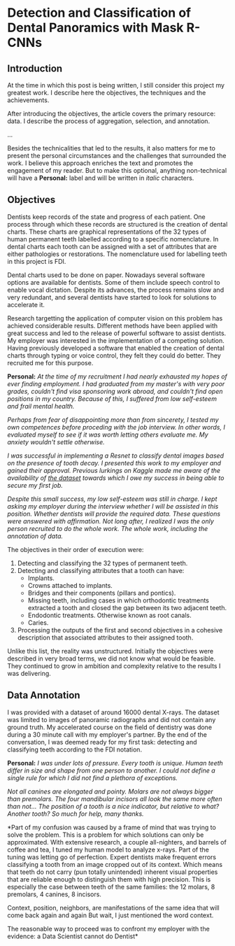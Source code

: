 # Detection and Classification of Dental Panoramics with Mask R-CNNs

## Introduction

At the time in which this post is being written, I still consider this project my greatest work. I describe here the objectives, the techniques and the achievements. 

After introducing the objectives, the article covers the primary resource: data. I describe the process of aggregation, selection, and annotation. 

...

Besides the technicalities that led to the results, it also matters for me to present the personal circumstances and the challenges that surrounded the work. I believe this approach enriches the text and promotes the engagement of my reader. But to make this optional, anything non-technical will have a **Personal:** label and will be written in *italic* characters.


## Objectives

Dentists keep records of the state and progress of each patient. One process through which these records are structured is the creation of dental charts. These charts are graphical representations of the 32 types of human permanent teeth labelled according to a specific nomenclature. In dental charts each tooth can be assigned with a set of attributes that are either pathologies or restorations. The nomenclature used for labelling teeth in this project is FDI.

Dental charts used to be done on paper. Nowadays several software options are available for dentists. Some of them include speech control to enable vocal dictation. Despite its advances, the process remains slow and very redundant, and several dentists have started to look for solutions to accelerate it.

Research targetting the application of computer vision on this problem has achieved considerable results. Different methods have been applied with great success and led to the release of powerful software to assist dentists. My employer was interested in the implementation of a competing solution. Having previously developed a software that enabled the creation of dental charts through typing or voice control, they felt they could do better. They recruited me for this purpose.

**Personal:** *At the time of my recruitment I had nearly exhausted my hopes of ever finding employment. I had graduated from my master's with very poor grades, couldn't find visa sponsoring work abroad, and couldn't find open positions in my country. Because of this, I suffered from low self-esteem and frail mental health.* 

*Perhaps from fear of disappointing more than from sincerety, I tested my own competences before proceding with the job interview. In other words, I evaluated myself to see if it was worth letting others evaluate me. My anxiety wouldn't settle otherwise.*

*I was successful in implementing a Resnet to classify dental images based on the presence of tooth decay. I presented this work to my employer and gained their approval. Previous lurkings on Kaggle made me aware of the availability of [the dataset](https://www.kaggle.com/pushkar34/teeth-dataset) towards which I owe my success in being able to secure my first job.*

*Despite this small success, my low self-esteem was still in charge. I kept asking my employer during the interview whether I will be assisted in this position. Whether dentists will provide the required data. These questions were answered with affirmation. Not long after, I realized I was the only person recruited to do the whole work. The whole work, including the annotation of data.*

The objectives in their order of execution were:
1. Detecting and classifying the 32 types of permanent teeth.
2. Detecting and classifying attributes that a tooth can have:
    - Implants.
    - Crowns attached to implants. 
    - Bridges and their components (pillars and pontics).
    - Missing teeth, including cases in which orthodontic treatments extracted a tooth and closed the gap between its two adjacent teeth.
    - Endodontic treatments. Otherwise known as root canals.
    - Caries.
3. Processing the outputs of the first and second objectives in a cohesive description that associated attributes to their assigned tooth.

Unlike this list, the reality was unstructured. Initially the objectives were described in very broad terms, we did not know what would be feasible. They continued to grow in ambition and complexity relative to the results I was delivering. 

## Data Annotation

I was provided with a dataset of around 16000 dental X-rays. The dataset was limited to images of panoramic radiographs and did not contain any ground truth. My accelerated course on the field of dentistry was done during a 30 minute call with my employer's partner. By the end of the conversation, I was deemed ready for my first task: detecting and classifying teeth according to the FDI notation.

**Personal:** *I was under lots of pressure. Every tooth is unique. Human teeth differ in size and shape from one person to another. I could not define a single rule for which I did not find a plethora of exceptions.* 

*Not all canines are elongated and pointy. Molars are not always bigger than premolars. The four mandibular incisors all look the same more often than not... The position of a tooth is a nice indicator, but relative to what? Another tooth? So much for help, many thanks.*

*Part of my confusion was caused by a frame of mind that was trying to solve the problem. This is a problem for which solutions can only be approximated. With extensive research, a couple all-nighters, and barrels of coffee and tea, I tuned my human model to analyze x-rays. Part of the tuning was letting go of perfection. Expert dentists make frequent errors classifying a tooth from an image cropped out of its context. Which means that teeth do not carry (pun totally unintended) inherent visual properties that are reliable enough to distinguish them with high precision. This is especially the case between teeth of the same families: the 12 molars, 8 premolars, 4 canines, 8 incisors. 

Context, position, neighbors, are manifestations of the same idea that will come back again and again But wait, I just mentioned the word context. 

The reasonable way to proceed was to confront my employer with the evidence: a Data Scientist cannot do Dentist*